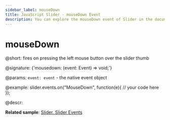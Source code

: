 ```yaml
---
sidebar_label: mouseDown
title: JavaScript Slider - mouseDown Event 
description: You can explore the mouseDown event of Slider in the documentation of the DHTMLX JavaScript UI library. Browse developer guides and API reference, try out code examples and live demos, and download a free 30-day evaluation version of DHTMLX Suite 7.
---
```


# mouseDown

@short: fires on pressing the left mouse button over the slider thumb

@signature: {'mousedown: (event: Event) => void;'}

@params:
`event: event` - the native event object

@example:
slider.events.on("MouseDown", function(e){
    // your code here
});

@descr:

**Related sample**: [Slider. Slider Events](https://snippet.dhtmlx.com/sc7ov54z)
